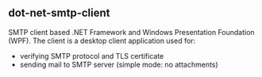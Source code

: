 dot-net-smtp-client
-------------------

SMTP client based .NET Framework and Windows Presentation Foundation (WPF). The client is a desktop client application used for:

* verifying SMTP protocol and TLS certificate
* sending mail to SMTP server (simple mode: no attachments)
 
 